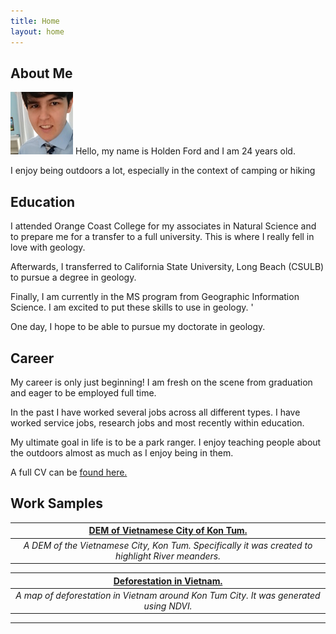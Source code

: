 ```yaml
---
title: Home
layout: home
---
```

 
## About Me
 ![A picture of a smiling whitw man in a light blue collared shirt. He is wearing a silver and blue tie.](profile.png "Holden Ford")
Hello, my name is Holden Ford and I am 24 years old. 

I enjoy being outdoors a lot, especially in the context of camping or hiking

## Education

I attended Orange Coast College for my associates in Natural Science and to prepare me for a transfer to a full university.
This is where I really fell in love with geology. 

Afterwards, I transferred to California State University, Long Beach (CSULB) to pursue a degree in geology. 

Finally, I am currently in the MS program from Geographic Information Science. I am excited to put these skills to use in geology. '

One day, I hope to be able to pursue my doctorate in geology. 

## Career

My career is only just beginning! I am fresh on the scene from graduation and eager to be employed full time. 

In the past I have worked several jobs across all different types. I have worked service jobs, research jobs and most recently within education.

My ultimate goal in life is to be a park ranger. I enjoy teaching people about the outdoors almost as much as I enjoy being in them.

A full CV can be [found here.](https://github.com/Holden-F/portfolio/blob/7a8f5c5c0f95f000e1d83510942aed4d94f67483/Ford%20Resume%202023.pdf)

## Work Samples
| [DEM of Vietnamese City of Kon Tum.](DEM_FINAL.pdf) |
|:--:|
| *A DEM of the Vietnamese City, Kon Tum. Specifically it was created to highlight River meanders.* |

| [Deforestation in Vietnam.](Deforestation2.pdf) |
|:--:|
| *A map of deforestation in Vietnam around Kon Tum City. It was generated using NDVI.* |


----


[Just the Docs]: https://just-the-docs.github.io/just-the-docs/
[GitHub Pages]: https://docs.github.com/en/pages
[README]: https://github.com/just-the-docs/just-the-docs-template/blob/main/README.md
[Jekyll]: https://jekyllrb.com
[GitHub Pages / Actions workflow]: https://github.blog/changelog/2022-07-27-github-pages-custom-github-actions-workflows-beta/
[use this template]: https://github.com/just-the-docs/just-the-docs-template/generate
